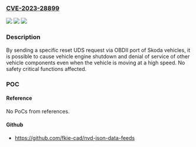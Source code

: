 ### [CVE-2023-28899](https://cve.mitre.org/cgi-bin/cvename.cgi?name=CVE-2023-28899)
![](https://img.shields.io/static/v1?label=Product&message=Superb%20III&color=blue)
![](https://img.shields.io/static/v1?label=Version&message=0%3C%3D%202022%20&color=brighgreen)
![](https://img.shields.io/static/v1?label=Vulnerability&message=n%2Fa&color=brighgreen)

### Description

By sending a specific reset UDS request via OBDII port of Skoda vehicles, it is possible to cause vehicle engine shutdown and denial of service of other vehicle components even when the vehicle is moving at a high speed. No safety critical functions affected. 

### POC

#### Reference
No PoCs from references.

#### Github
- https://github.com/fkie-cad/nvd-json-data-feeds

